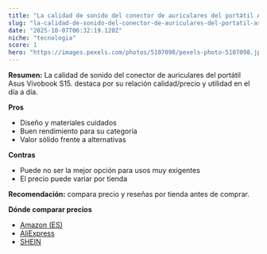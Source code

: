 ```yaml
---
title: "La calidad de sonido del conector de auriculares del portátil Asus Vivobook S15."
slug: "la-calidad-de-sonido-del-conector-de-auriculares-del-portatil-asus-vivobook-s15"
date: "2025-10-07T06:32:19.120Z"
niche: "tecnologia"
score: 1
hero: "https://images.pexels.com/photos/5107098/pexels-photo-5107098.jpeg?auto=compress&cs=tinysrgb&fit=crop&h=627&w=1200&auto=compress&cs=tinysrgb&w=1200&h=675&fit=crop"
---
```


**Resumen:** La calidad de sonido del conector de auriculares del portátil Asus Vivobook S15. destaca por su relación calidad/precio y utilidad en el día a día.

**Pros**
- Diseño y materiales cuidados
- Buen rendimiento para su categoría
- Valor sólido frente a alternativas

**Contras**
- Puede no ser la mejor opción para usos muy exigentes
- El precio puede variar por tienda

**Recomendación:** compara precio y reseñas por tienda antes de comprar.

**Dónde comparar precios**
- [Amazon (ES)](https://www.amazon.es/s?k=La%20calidad%20de%20sonido%20del%20conector%20de%20auriculares%20del%20port%C3%A1til%20Asus%20Vivobook%20S15.&tag=teknovashop25-21)
- [AliExpress](https://www.aliexpress.com/wholesale?SearchText=La%20calidad%20de%20sonido%20del%20conector%20de%20auriculares%20del%20port%C3%A1til%20Asus%20Vivobook%20S15.)
- [SHEIN](https://www.shein.com/pdsearch/La%20calidad%20de%20sonido%20del%20conector%20de%20auriculares%20del%20port%C3%A1til%20Asus%20Vivobook%20S15.)